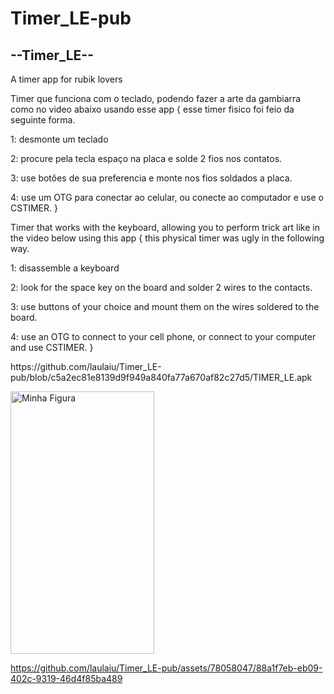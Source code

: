 # Timer_LE-pub
<h2>--Timer_LE--</h2>
<p> A timer app for rubik lovers</p>

<p>Timer que funciona com o teclado, podendo fazer a arte da gambiarra como no video abaixo usando esse app
{
esse timer fisico foi feio da seguinte forma.

1: desmonte um teclado

2: procure pela tecla espaço na placa e solde 2 fios nos contatos.

3: use botões de sua preferencia e monte nos fios soldados a placa.

4: use um OTG para   conectar ao celular, ou conecte ao computador e use o CSTIMER.
}
</p>

<p>
  Timer that works with the keyboard, allowing you to perform trick art like in the video below using this app
{
this physical timer was ugly in the following way.

1: disassemble a keyboard

2: look for the space key on the board and solder 2 wires to the contacts.

3: use buttons of your choice and mount them on the wires soldered to the board.

4: use an OTG to connect to your cell phone, or connect to your computer and use CSTIMER.
}
</p>

<p>https://github.com/laulaiu/Timer_LE-pub/blob/c5a2ec81e8139d9f949a840fa77a670af82c27d5/TIMER_LE.apk</p>
<img width="230"  height="420" src="https://github.com/laulaiu/Timer_LE-pub/blob/4d37a88fe1b07e234faa21aa61ad7491990e62b3/Imagem%20do%20WhatsApp%20de%202024-02-12%20%C3%A0(s)%2015.58.19_a377b87e.jpg" alt="Minha Figura">


https://github.com/laulaiu/Timer_LE-pub/assets/78058047/88a1f7eb-eb09-402c-9319-46d4f85ba489




